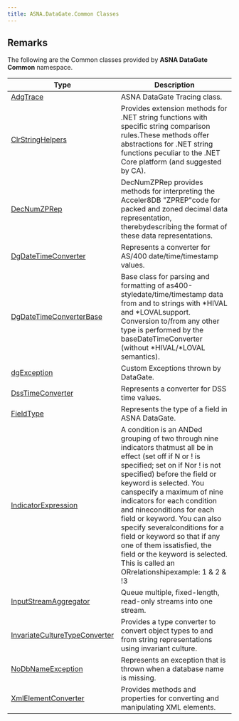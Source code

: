 ```yaml
---
title: ASNA.DataGate.Common Classes
---
```


## Remarks

The following are the Common classes provided by **ASNA DataGate Common** namespace.

| Type | Description |
| --- | --- |
| [AdgTrace](/reference/datagate/datagate-common/adg-trace.html) | ASNA DataGate Tracing class. |
| [ClrStringHelpers](/reference/datagate/datagate-common/clr-string-helpers.html) | Provides extension methods for .NET string functions with specific string comparison rules.These methods offer abstractions for .NET string functions peculiar to the .NET Core platform (and suggested by CA). |
| [DecNumZPRep](/reference/datagate/datagate-common/dec-num-zp-rep.html) | DecNumZPRep provides methods for interpreting the Acceler8DB "ZPREP"code for packed and zoned decimal data representation, therebydescribing the format of these data representations. |
| [DgDateTimeConverter](/reference/datagate/datagate-common/dg-date-time-converter.html) | Represents a converter for AS/400 date/time/timestamp values. |
| [DgDateTimeConverterBase](/reference/datagate/datagate-common/dg-date-time-converter-base.html) | Base class for parsing and formatting of as400-styledate/time/timestamp data from and to strings with *HIVAL and *LOVALsupport.  Conversion to/from any other type is performed by the baseDateTimeConverter (without *HIVAL/*LOVAL semantics). |
| [dgException](/reference/datagate/datagate-common/dg-exception.html) | Custom Exceptions thrown by DataGate. |
| [DssTimeConverter](/reference/datagate/datagate-common/dss-time-converter.html) | Represents a converter for DSS time values. |
| [FieldType](/reference/datagate/datagate-common/field-type.html) | Represents the type of a field in ASNA DataGate. |
| [IndicatorExpression](/reference/datagate/datagate-common/indicator-expression.html) | A condition is an ANDed grouping of two through nine indicators thatmust all be in effect (set off if N or ! is specified; set on if Nor ! is not specified) before the field or keyword is selected. You canspecify a maximum of nine indicators for each condition and nineconditions for each field or keyword. You can also specify severalconditions for a field or keyword so that if any one of them issatisfied, the field or the keyword is selected. This is called an ORrelationshipexample: 1 & 2 & !3 | 44 & 55 | 60 |
| [InputStreamAggregator](/reference/datagate/datagate-common/input-stream-aggregator.html) | Queue multiple, fixed-length, read-only streams into one stream. |
| [InvariateCultureTypeConverter](/reference/datagate/datagate-common/invariate-culture-type-converter.html) | Provides a type converter to convert object types to and from string representations using invariant culture. |
| [NoDbNameException](/reference/datagate/datagate-common/no-db-name-exception.html) | Represents an exception that is thrown when a database name is missing. |
| [XmlElementConverter](/reference/datagate/datagate-common/xml-element-converter.html) | Provides methods and properties for converting and manipulating XML elements. |
